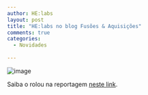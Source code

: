 ```yaml
---
author: HE:labs
layout: post
title: "HE:labs no blog Fusões & Aquisições"
comments: true
categories:
  - Novidades
     
---
```


![image](/blog/images/posts/2012-10-29/fusoes.jpg)

Saiba o rolou na reportagem [neste link](http://fusoesaquisicoes.blogspot.com.br/2012/10/helabs-compra-empresa-de-londrina.html).